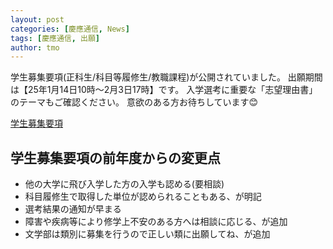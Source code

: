 ```yaml
---
layout: post
categories: [慶應通信, News]
tags: [慶應通信, 出願]
author: tmo
---
```

学生募集要項(正科生/科目等履修生/教職課程)が公開されていました。
出願期間は【25年1月14日10時〜2月3日17時】です。
入学選考に重要な「志望理由書」のテーマもご確認ください。
意欲のある方お待ちしています😊

[学生募集要項](https://www.tsushin.keio.ac.jp/application/)

## 学生募集要項の前年度からの変更点
* 他の大学に飛び入学した方の入学も認める(要相談)
* 科目履修生で取得した単位が認められることもある、が明記
* 選考結果の通知が早まる
* 障害や疾病等により修学上不安のある方へは相談に応じる、が追加
* 文学部は類別に募集を行うので正しい類に出願してね、が追加
